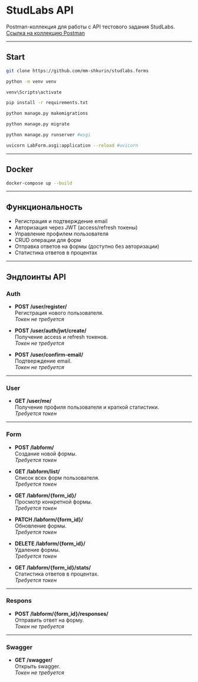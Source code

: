# StudLabs API

Postman-коллекция для работы с API тестового задания StudLabs.  
[Ссылка на коллекцию Postman](https://postman.co/workspace/My-Workspace~9a4584af-7291-4211-80bc-5fbe5db99042/collection/31974596-2261464e-1272-45e4-9e38-8d9443f7ca80?action=share&creator=31974596)

---
## Start
```bash
git clone https://github.com/mm-shkurin/studlabs.forms
```
```bash
python -m venv venv
```
```bash
venv\Scripts\activate
```
```bash
pip install -r requirements.txt
```
```bash
python manage.py makemigrations
```
```bash
python manage.py migrate
```
```bash
python manage.py runserver #wsgi
```
```bash
uvicorn LabForm.asgi:application --reload #uvicorn
```
---
## Docker
```bash
docker-compose up --build
```
---
## Функциональность
- Регистрация и подтверждение email
- Авторизация через JWT (access/refresh токены)
- Управление профилем пользователя
- CRUD операции для форм
- Отправка ответов на формы (доступно без авторизации)
- Статистика ответов в процентах

---

## Эндпоинты API

### Auth
- **POST /user/register/**  
  Регистрация нового пользователя.  
  *Токен не требуется*

- **POST /user/auth/jwt/create/**  
  Получение access и refresh токенов.  
  *Токен не требуется*

- **POST /user/confirm-email/**  
  Подтверждение email.  
  *Токен не требуется*

---

### User
- **GET /user/me/**  
  Получение профиля пользователя и краткой статистики.  
  *Требуется токен*

---

### Form
- **POST /labform/**  
  Создание новой формы.  
  *Требуется токен*

- **GET /labform/list/**  
  Список всех форм пользователя.  
  *Требуется токен*

- **GET /labform/{form_id}/**  
  Просмотр конкретной формы.  
  *Требуется токен*

- **PATCH /labform/{form_id}/**  
  Обновление формы.  
  *Требуется токен*

- **DELETE /labform/{form_id}/**  
  Удаление формы.  
  *Требуется токен*

- **GET /labform/{form_id}/stats/**  
  Статистика ответов в процентах.  
  *Требуется токен*

---

### Respons
- **POST /labform/{form_id}/responses/**  
  Отправить ответ на форму.  
  *Токен не требуется*
---
### Swagger
- **GET /swagger/**  
  Открыть swagger.  
  *Токен не требуется*
